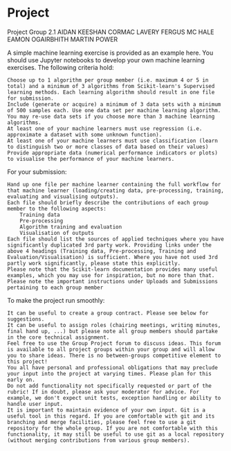 # Project
Project Group 2.1
AIDAN 	KEESHAN
CORMAC 	LAVERY
FERGUS 	MC HALE
EAMON 	OGAIRBHITH
MARTIN 	POWER

A simple machine learning exercise is provided as an example here. You should use Jupyter notebooks  to develop your own machine learning exercises. The following criteria hold:

    Choose up to 1 algorithm per group member (i.e. maximum 4 or 5 in total) and a minimum of 3 algorithms from Scikit-learn's Supervised learning methods. Each learning algorithm should result in one file for submission.
    Include (generate or acquire) a minimum of 3 data sets with a minimum of 500 samples each. Use one data set per machine learning algorithm. You may re-use data sets if you choose more than 3 machine learning algorithms.
    At least one of your machine learners must use regression (i.e. approximate a dataset with some unknown function).
    At least one of your machine learners must use classification (learn to distinguish two or more classes of data based on their values)
    Provide appropriate data (numerical performance indicators or plots) to visualise the performance of your machine learners.
     

For your submission:

    Hand up one file per machine learner containing the full workflow for that machine learner (loading/creating data, pre-processing, training, evaluating and visualising outputs).
    Each file should briefly describe the contributions of each group member to the following aspects:
        Training data
        Pre-processing
        Algorithm training and evaluation
        Visualisation of outputs
    Each file should list the sources of applied techniques where you have significantly duplicated 3rd party work. Providing links under the above 4 headings (Training data, Pre-processing, Training and Evaluation/Visualisation) is sufficient. Where you have not used 3rd partly work significantly, please state this explicitly.
    Please note that the Scikit-learn documentation provides many useful examples, which you may use for inspiration, but no more than that.
    Please note the important instructions under Uploads and Submissions pertaining to each group member

 

To make the project run smoothly:

    It can be useful to create a group contract. Please see below for suggestions.
    It can be useful to assign roles (chairing meetings, writing minutes, final hand up, ...) but please note all group members should partake in the core technical assignment.
    Feel free to use the Group Project forum to discuss ideas. This forum is available to all project groups within your group and will allow you to share ideas. There is no between-groups competitive element to this project!
    You all have personal and professional obligations that may preclude your input into the project at varying times. Please plan for this early on.
    Do not add functionality not specifically requested or part of the rubric! If in doubt, please ask your moderator for advice. For example, we don't expect unit tests, exception handling or ability to handle user input.
    It is important to maintain evidence of your own input. Git is a useful tool in this regard. If you are comfortable with git and its branching and merge facilities, please feel free to use a git repository for the whole group. If you are not comfortable with this functionality, it may still be useful to use git as a local repository (without merging contributions from various group members).

